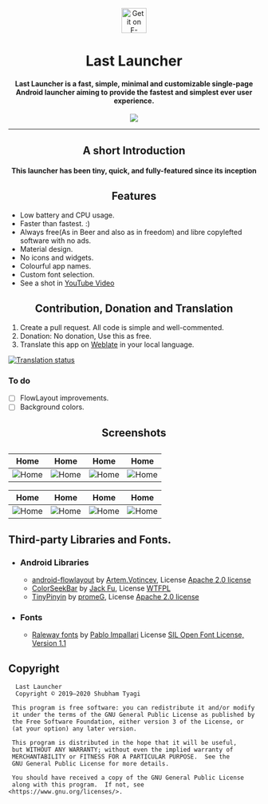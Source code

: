 <p align="center"><a href="https://f-droid.org/packages/io.github.subhamtyagi.launcher"><img src="https://f-droid.org/badge/get-it-on.png" alt="Get it on F-Droid" height="50"></a></p>
<h1 align="center"><b>Last Launcher</b></h1>
<h4 align="center">Last Launcher is a fast, simple, minimal and customizable single-page Android launcher aiming to provide the fastest and simplest ever user experience.</h4>
<p align="center">
<a href="https://hosted.weblate.org/projects/last-launcher" alt="Translate on Weblate"><img src="https://img.shields.io/badge/Translation-Weblate-red" ></a>
</p>
<hr>

<h2 align="center"><b>A short Introduction</b></h2>
<h4 align="center">This launcher has been tiny, quick, and fully-featured since its inception</h4>

<h2 align="center"><b> Features</b></h2>

* Low battery and CPU usage.
* Faster than fastest. :)
* Always free(As in Beer and also as in freedom) and libre copylefted software with no ads.
* Material design.
* No icons and widgets.
* Colourful app names.
* Custom font selection.
* See a shot in [YouTube Video](https://www.youtube.com/watch?v=SzhJgH4a2cU)


<h2 align="center"><b> Contribution, Donation and Translation</b></h2>

1. Create a pull request. All code is simple and well-commented.
2. Donation: No donation, Use this as free.
3. Translate this app on [Weblate](https://hosted.weblate.org/projects/last-launcher) in your local language.


[![Translation status](https://hosted.weblate.org/widgets/last-launcher/-/last-launcher/multi-blue.svg)](https://hosted.weblate.org/engage/last-launcher/?utm_source=widget)


### To do
* [ ] FlowLayout improvements.
* [ ] Background colors.

<h2 align="center"><b> Screenshots</b><h2>

| Home|Home|Home|Home|
|:-:|:-:|:-:|:-:|
| ![Home](/fastlane/metadata/android/en-US/images/phoneScreenshots/1.png?raw=true "Home")| ![Home](/fastlane/metadata/android/en-US/images/phoneScreenshots/2.jpg?raw=true "Home")|![Home](/fastlane/metadata/android/en-US/images/phoneScreenshots/3.png?raw=true "Home")|![Home](/fastlane/metadata/android/en-US/images/phoneScreenshots/4.png?raw=true )|


| Home|Home|Home|Home|
|:-:|:-:|:-:|:-:|
| ![Home](/fastlane/metadata/android/en-US/images/phoneScreenshots/5.png?raw=true "Home")| ![Home](/fastlane/metadata/android/en-US/images/phoneScreenshots/6.png?raw=true "Home")|![Home](/fastlane/metadata/android/en-US/images/phoneScreenshots/7.png?raw=true "Home")|![Home](/fastlane/metadata/android/en-US/images/phoneScreenshots/8.png?raw=true )|


## Third-party Libraries and Fonts.
* ### Android Libraries
  * [android-flowlayout](https://github.com/ApmeM/android-flowlayout) by [Artem.Votincev](https://github.com/ApmeM), License [Apache 2.0 license](http://www.apache.org/licenses/LICENSE-2.0)
  * [ColorSeekBar](https://github.com/rtugeek/ColorSeekBar) by [Jack Fu](https://github.com/rtugeek), License [WTFPL](http://www.wtfpl.net/)
  * [TinyPinyin](https://github.com/promeG/TinyPinyin) by [promeG](https://github.com/promeG), License [Apache 2.0 license](http://www.apache.org/licenses/LICENSE-2.0)
* ### Fonts 
  * [Raleway fonts](https://github.com/impallari/Raleway/) by [Pablo Impallari](https://github.com/impallari) License [SIL Open Font License, Version 1.1](http://scripts.sil.org/OFL)

## Copyright

      Last Launcher
      Copyright © 2019–2020 Shubham Tyagi
    
     This program is free software: you can redistribute it and/or modify
     it under the terms of the GNU General Public License as published by
     the Free Software Foundation, either version 3 of the License, or
     (at your option) any later version.
    
     This program is distributed in the hope that it will be useful,
     but WITHOUT ANY WARRANTY; without even the implied warranty of
     MERCHANTABILITY or FITNESS FOR A PARTICULAR PURPOSE.  See the
     GNU General Public License for more details.
    
     You should have received a copy of the GNU General Public License
     along with this program.  If not, see <https://www.gnu.org/licenses/>.
